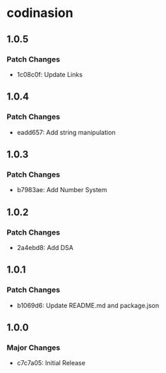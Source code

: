 # codinasion

## 1.0.5

### Patch Changes

- 1c08c0f: Update Links

## 1.0.4

### Patch Changes

- eadd657: Add string manipulation

## 1.0.3

### Patch Changes

- b7983ae: Add Number System

## 1.0.2

### Patch Changes

- 2a4ebd8: Add DSA

## 1.0.1

### Patch Changes

- b1069d6: Update README.md and package.json

## 1.0.0

### Major Changes

- c7c7a05: Initial Release
